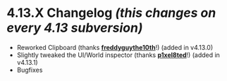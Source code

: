 # 4.13.X Changelog *(this changes on every 4.13 subversion)*
* Reworked Clipboard (thanks **[freddyguythe10th](https://github.com/elidianesampaiotrabuco/UnityExplorerTest/commits?author=freddyguythe10th)**!) (added in v4.13.0)
* Slightly tweaked the UI/World inspector (thanks **[p1xel8ted](https://github.com/p1xel8ted)**!) (added in v4.13.1)
* Bugfixes
